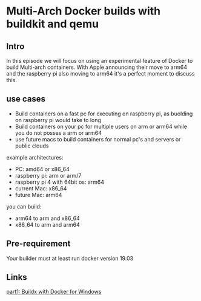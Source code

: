 # Multi-Arch Docker builds with buildkit and qemu

## Intro

In this episode we will focus on using an experimental feature of Docker to build Multi-arch containers. With Apple announcing their move to arm64 and the raspberry pi also moving to arm64 it's a perfect moment to discuss this.

## use cases

* Build containers on a fast pc for executing on raspberry pi, as buolding on raspberry pi would take to long
* Build containers on your pc for multiple users on arm or arm64 while you do not posses a arm or arm64
* use future macs to build containers for normal pc's and servers or public clouds

example architectures:

* PC: amd64 or x86_64
* raspberry pi: arm or arm/7
* raspberry pi 4 with 64bit os: arm64
* current Mac: x86_64
* future Mac: arm64

you can build:

* arm64 to arm and x86_64
* x86_64 to arm and arm64

## Pre-requirement

Your builder must at least run docker version 19.03

## Links

[part1: Buildx with Docker for Windows](Readme_part1.md)
